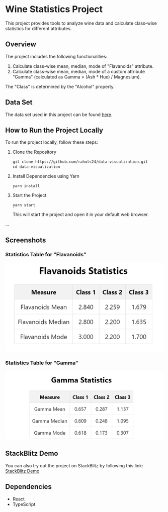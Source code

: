 # Wine Statistics Project

This project provides tools to analyze wine data and calculate class-wise statistics for different attributes.

## Overview

The project includes the following functionalities:

1. Calculate class-wise mean, median, mode of "Flavanoids" attribute.
2. Calculate class-wise mean, median, mode of a custom attribute "Gamma" (calculated as Gamma = (Ash \* Hue) / Magnesium).

The "Class" is determined by the "Alcohol" property.

## Data Set

The data set used in this project can be found [here](https://drive.google.com/file/d/1td86FL0GyVYcKBUGY-8HX_wgeSDxWAsa/view).

## How to Run the Project Locally

To run the project locally, follow these steps:

1. Clone the Repository

    ```
    git clone https://github.com/rahuls24/data-visualization.git
    cd data-visualization
    ```

2. Install Dependencies using Yarn

    ```
    yarn install
    ```

3. Start the Project

    ```
    yarn start
    ```

    This will start the project and open it in your default web browser.

...

## Screenshots

### Statistics Table for "Flavanoids"

![Flavanoids Statistics Table](screenshots/flavanoids-statistics.png)

### Statistics Table for "Gamma"

![Gamma Statistics Table](screenshots/gamma-statistics.png)

## StackBlitz Demo

You can also try out the project on StackBlitz by following this link: [StackBlitz Demo](https://stackblitz.com/github/rahuls24/data-visualization)

## Dependencies

-   React
-   TypeScript
